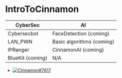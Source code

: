 # IntroToCinnamon

CyberSec |      AI
------------ | -------------
Cybersecbot | FaceDetection (coming)
LAN_PWN | Basic algorithms (coming)
IPRanger | CinnamonAI (coming)
BlueKit (coming)| N/A


*  [![Cinnamon#7617](https://img.shields.io/badge/Discord-Cinnamon%237617-blue?style=plastic&logo=discord.svg)](https://discord.com/users/292382410530750466/)   
